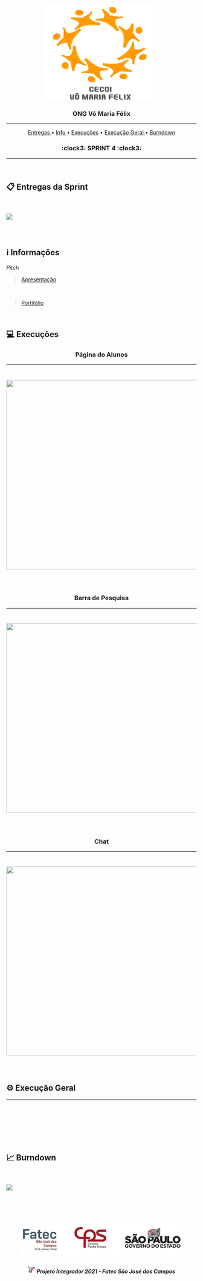 
<br>

<p align="center">
      <img src="/Imagens Gerais/Logo.jpg" width="300" height="250">
      <h3 align="center"> ONG Vó Maria Félix </h3>
<p align="center">

<hr>

<p align="center">
  <a href ="#clipboard-entregas-da-sprint"> Entregas </a>  • 
  <a href ="#information_source-informações"> Info </a>  • 
  <a href ="#computer-Execuções"> Execuções</a>  • 
  <a href ="#gear-execução-geral"> Execução Geral </a> • 
  <a href ="#chart_with_upwards_trend-burndown"> Burndown </a> 
  <h3 align="center"> :clock3: SPRINT 4 :clock3: </h3>


</p>

<hr>

<br>

## :clipboard: Entregas da Sprint

<h1 align="left"> <img src = "https://github.com/DeskwarePI/API-VoMariaFelix/blob/oficial/Imagens%20Gerais/Card%204.png" height="420" /></h1>

<br>

## :information_source: Informações

*Pitch*
> [Apresentação](https://github.com/DeskwarePI/API-VoMariaFelix/blob/oficial/SPRINT%204/Documenta%C3%A7%C3%A3o/Sprint4.pdf)

<br>

> [Portifólio](https://github.com/DeskwarePI/API-VoMariaFelix/tree/oficial/SPRINT%204/Execu%C3%A7%C3%A3o)

<br>


## :computer: Execuções

<h3 align="center">Página do Alunos</h3>

<hr>

<h1 align="center"> <img src = "https://github.com/DeskwarePI/API-VoMariaFelix/blob/oficial/SPRINT%204/Execu%C3%A7%C3%A3o/%C3%81rea%20do%20Aluno.gif" height="500" width="700"/></h1>

<br>

<h3 align="center">Barra de Pesquisa</h3>

<hr>

<h1 align="center"> <img src = "https://github.com/DeskwarePI/API-VoMariaFelix/blob/oficial/SPRINT%204/Execu%C3%A7%C3%A3o/Barra_de_pesquisa.gif" height="500" width="700"/></h1>

<br>

<h3 align="center">Chat</h3>

<hr>

<h1 align="center"> <img src = "https://github.com/DeskwarePI/API-VoMariaFelix/blob/oficial/SPRINT%204/Execu%C3%A7%C3%A3o/Home.gif" height="500" width="700"/></h1>

<br>

## :gear: Execução Geral

<hr>

<h1 align="center"> <img src = ""/></h1>

<br>

## :chart_with_upwards_trend: Burndown

<h1 align="left"> <img src = "https://github.com/DeskwarePI/API-VoMariaFelix/blob/oficial/Imagens%20Gerais/Burd_f.png"/></h1>

<br>


 <h1 align="center"> <img src = "/Imagens Gerais/Fatec.jpg" height="90" /></h1>
 
 <h5 align="center"> <img src = "/Imagens Gerais/faTec.png" width="20" height="20" /> Projeto Integrador 2021 - Fatec São José dos Campos </h5>
